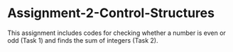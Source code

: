 # Assignment-2-Control-Structures
This assignment includes codes for checking whether a number is even or odd (Task 1) and finds the sum of integers (Task 2).
